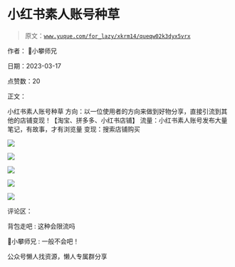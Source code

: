 # 小红书素人账号种草

> 原文：[`www.yuque.com/for_lazy/xkrm14/queqw02k3dyx5vrx`](https://www.yuque.com/for_lazy/xkrm14/queqw02k3dyx5vrx)



作者： 📌小攀师兄



日期：2023-03-17



点赞数：20



正文：



小红书素人账号种草 方向：以一位使用者的方向来做到好物分享，直接引流到其他的店铺变现！【淘宝、拼多多、小红书店铺】 流量：小红书素人账号发布大量笔记，有故事，才有浏览量 变现：搜索店铺购买



![](img/cf6a95bac748e2b41220dd6199a4959e.png)  

![](img/e1f8651a2c60e66f001e54e4100caca7.png)  

![](img/1801f98f70b0bf41cb5cab7e1600e506.png)  

![](img/ee5ae242f6f92732416883a0d824e5fa.png)  

![](img/14994a9ec50119b63bcedcb35922ac96.png)  

评论区：



背包走吧 : 这种会限流吗



📌小攀师兄 : 一般不会吧！



公众号懒人找资源，懒人专属群分享


